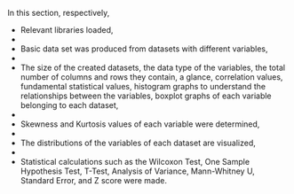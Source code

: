 
In this section, respectively,

- Relevant libraries loaded,
- 
- Basic data set was produced from datasets with different variables,
- 
- The size of the created datasets, the data type of the variables, the total number of columns and rows they contain, a glance, correlation values, fundamental statistical values, histogram graphs to understand the relationships between the variables, boxplot graphs of each variable belonging to each dataset,
- 
- Skewness and Kurtosis values of each variable were determined,
- 
- The distributions of the variables of each dataset are visualized,
- 
- Statistical calculations such as the Wilcoxon Test, One Sample Hypothesis Test, T-Test, Analysis of Variance, Mann-Whitney U, Standard Error, and Z score were made.

